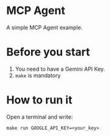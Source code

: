 # MCP Agent

A simple MCP Agent example.

# Before you start

1. You need to have a Gemini API Key.
2. `make` is mandatory

# How to run it

Open a terminal and write:

`make run GOOGLE_API_KEY=<your_key>`
